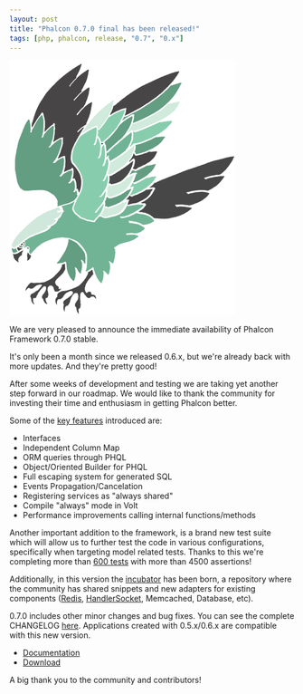 ```yaml
---
layout: post
title: "Phalcon 0.7.0 final has been released!"
tags: [php, phalcon, release, "0.7", "0.x"]
---
```

![image](/assets/files/2012-12-04-falcon.png)

We are very pleased to announce the immediate availability of Phalcon Framework 0.7.0 stable.

It's only been a month since we released 0.6.x, but we're already back with more updates. And they're pretty good!

<!--more-->
After some weeks of development and testing we are taking yet another step forward in our roadmap. We would like to thank the community for investing their time and enthusiasm in getting Phalcon better.

Some of the [key features](/post/phalcon-0-7-0-beta-released) introduced are:

- Interfaces
- Independent Column Map
- ORM queries through PHQL
- Object/Oriented Builder for PHQL
- Full escaping system for generated SQL
- Events Propagation/Cancelation
- Registering services as "always shared"
- Compile "always" mode in Volt
- Performance improvements calling internal functions/methods

Another important addition to the framework, is a brand new test suite which will allow us to further test the code in various configurations, specifically when targeting model related tests. Thanks to this we're completing more than [600 tests](https://travis-ci.org/phalcon/cphalcon/builds/3499298) with more than 4500 assertions!

Additionally, in this version the [incubator](https://github.com/phalcon/incubator) has been born, a repository where the community has shared snippets and new adapters for existing components ([Redis](https://redis.io/), [HandlerSocket](https://yoshinorimatsunobu.blogspot.com/search/label/handlersocket), Memcached, Database, etc).

0.7.0 includes other minor changes and bug fixes. You can see the complete CHANGELOG [here](https://github.com/phalcon/cphalcon/blob/phalcon-v0.7.0/CHANGELOG). Applications created with 0.5.x/0.6.x are compatible with this new version.

- [Documentation](https://docs.phalcon.io/latest/en/)
- [Download](https://phalcon.io/download)

A big thank you to the community and contributors!


